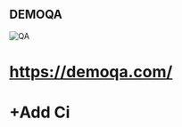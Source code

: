 ## DEMOQA
![QA](https://github.com/byKosta/DemoQATest/blob/master/Screenshot_500.png)
# https://demoqa.com/

# +Add Ci
